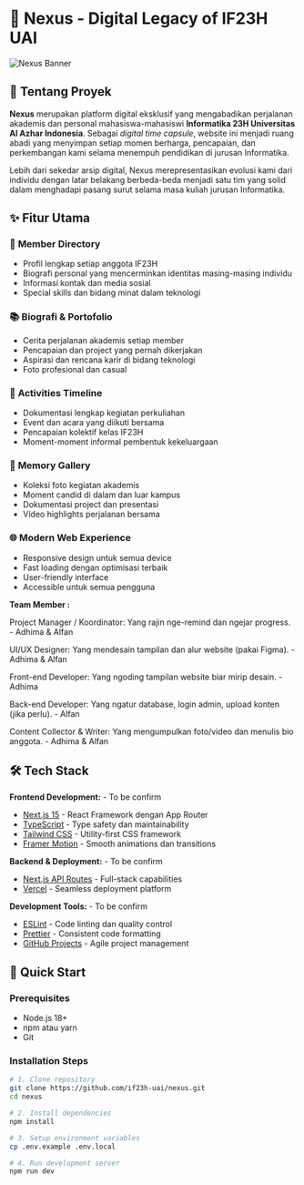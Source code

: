 # 🔗 Nexus - Digital Legacy of IF23H UAI

![Nexus Banner](https://via.placeholder.com/1200x400/1E3A8A/FFFFFF?text=Nexus+-+Digital+Legacy+of+IF23H+UAI)

## 📖 Tentang Proyek

**Nexus** merupakan platform digital eksklusif yang mengabadikan perjalanan akademis dan personal mahasiswa-mahasiswi **Informatika 23H Universitas Al Azhar Indonesia**. Sebagai _digital time capsule_, website ini menjadi ruang abadi yang menyimpan setiap momen berharga, pencapaian, dan perkembangan kami selama menempuh pendidikan di jurusan Informatika.

Lebih dari sekedar arsip digital, Nexus merepresentasikan evolusi kami dari individu dengan latar belakang berbeda-beda menjadi satu tim yang solid dalam menghadapi pasang surut selama masa kuliah jurusan Informatika.

## ✨ Fitur Utama

### 👥 **Member Directory**
- Profil lengkap setiap anggota IF23H
- Biografi personal yang mencerminkan identitas masing-masing individu
- Informasi kontak dan media sosial
- Special skills dan bidang minat dalam teknologi

### 📚 **Biografi & Portofolio**
- Cerita perjalanan akademis setiap member
- Pencapaian dan project yang pernah dikerjakan
- Aspirasi dan rencana karir di bidang teknologi
- Foto profesional dan casual

### 🎯 **Activities Timeline**
- Dokumentasi lengkap kegiatan perkuliahan
- Event dan acara yang diikuti bersama
- Pencapaian kolektif kelas IF23H
- Moment-moment informal pembentuk kekeluargaan

### 📸 **Memory Gallery**
- Koleksi foto kegiatan akademis
- Moment candid di dalam dan luar kampus
- Dokumentasi project dan presentasi
- Video highlights perjalanan bersama

### 🌐 **Modern Web Experience**
- Responsive design untuk semua device
- Fast loading dengan optimisasi terbaik
- User-friendly interface
- Accessible untuk semua pengguna

**Team Member :**

Project Manager / Koordinator: Yang rajin nge-remind dan ngejar progress. - Adhima & Alfan

UI/UX Designer: Yang mendesain tampilan dan alur website (pakai Figma). - Adhima & Alfan

Front-end Developer: Yang ngoding tampilan website biar mirip desain. - Adhima

Back-end Developer: Yang ngatur database, login admin, upload konten (jika perlu). - Alfan

Content Collector & Writer: Yang mengumpulkan foto/video dan menulis bio anggota. - Adhima & Alfan
 

## 🛠️ Tech Stack

**Frontend Development:** - To be confirm
- [Next.js 15](https://nextjs.org/) - React Framework dengan App Router
- [TypeScript](https://www.typescriptlang.org/) - Type safety dan maintainability
- [Tailwind CSS](https://tailwindcss.com/) - Utility-first CSS framework
- [Framer Motion](https://www.framer.com/motion/) - Smooth animations dan transitions

**Backend & Deployment:** - To be confirm
- [Next.js API Routes](https://nextjs.org/docs/api-routes/introduction) - Full-stack capabilities
- [Vercel](https://vercel.com/) - Seamless deployment platform

**Development Tools:** - To be confirm
- [ESLint](https://eslint.org/) - Code linting dan quality control
- [Prettier](https://prettier.io/) - Consistent code formatting
- [GitHub Projects](https://github.com/features/project-planning) - Agile project management

## 🚀 Quick Start

### Prerequisites
- Node.js 18+ 
- npm atau yarn
- Git

### Installation Steps

```bash
# 1. Clone repository
git clone https://github.com/if23h-uai/nexus.git
cd nexus

# 2. Install dependencies
npm install

# 3. Setup environment variables
cp .env.example .env.local

# 4. Run development server
npm run dev
